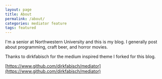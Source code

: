 ```yaml
---
layout: page
title: About
permalink: /about/
categories: mediator feature
tags: featured
---
```


I'm a senior at Northwestern University and this is my blog. I generally post about programming, craft beer, and horror movies. 

Thanks to dirkfabisch for the medium inspired theme I forked for this blog.

[https://www.github.com/dirkfabisch/mediator](https://www.github.com/dirkfabisch/mediator)